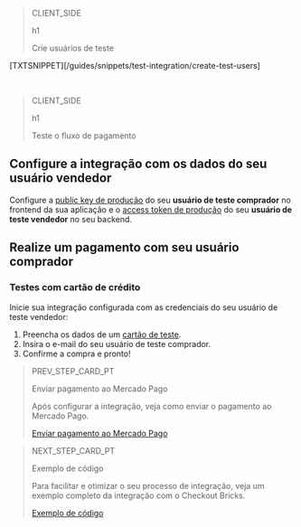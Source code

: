 > CLIENT_SIDE
>
> h1
>
> Crie usuários de teste 

[TXTSNIPPET][/guides/snippets/test-integration/create-test-users]

</br>

> CLIENT_SIDE
>
> h1
>
> Teste o fluxo de pagamento
 
## Configure a integração com os dados do seu usuário vendedor
 
Configure a [public key de produção]([FAKER][CREDENTIALS][URL]) do seu **usuário de teste comprador** no frontend da sua aplicação e o [access token de produção]([FAKER][CREDENTIALS][URL]) do seu **usuário de teste vendedor** no seu backend.
 
## Realize um pagamento com seu usuário comprador
 
### Testes com cartão de crédito
 
Inicie sua integração configurada com as credenciais do seu usuário de teste vendedor:
 
1. Preencha os dados de um [cartão de teste](/developers/pt/guides/additional-content/testing/test-cards).
1. Insira o e-mail do seu usuário de teste comprador.
2. Confirme a compra e pronto!

> PREV_STEP_CARD_PT
>
> Enviar pagamento ao Mercado Pago
>
> Após configurar a integração, veja como enviar o pagamento ao Mercado Pago.
>
> [Enviar pagamento ao Mercado Pago](/developers/pt/docs/checkout-bricks-beta/integration/payment-submission)

> NEXT_STEP_CARD_PT
>
> Exemplo de código
>
> Para facilitar e otimizar o seu processo de integração, veja um exemplo completo da integração com o Checkout Bricks.
>
> [Exemplo de código](/developers/pt/docs/checkout-bricks-beta/integration/code-example)